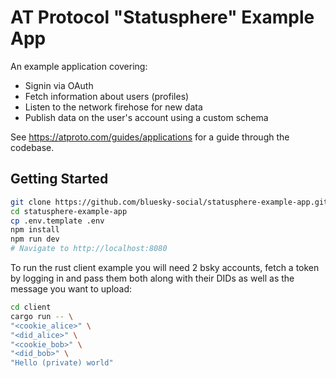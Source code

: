 # AT Protocol "Statusphere" Example App

An example application covering:

- Signin via OAuth
- Fetch information about users (profiles)
- Listen to the network firehose for new data
- Publish data on the user's account using a custom schema

See https://atproto.com/guides/applications for a guide through the codebase.

## Getting Started

```sh
git clone https://github.com/bluesky-social/statusphere-example-app.git
cd statusphere-example-app
cp .env.template .env
npm install
npm run dev
# Navigate to http://localhost:8080
```


To run the rust client example you will need 2 bsky accounts, fetch a token by logging in and pass them both along with their DIDs as well as the message you want to upload: 

```sh
cd client
cargo run -- \
"<cookie_alice>" \ 
"<did_alice>" \
"<cookie_bob>" \
"<did_bob>" \
"Hello (private) world"
```
